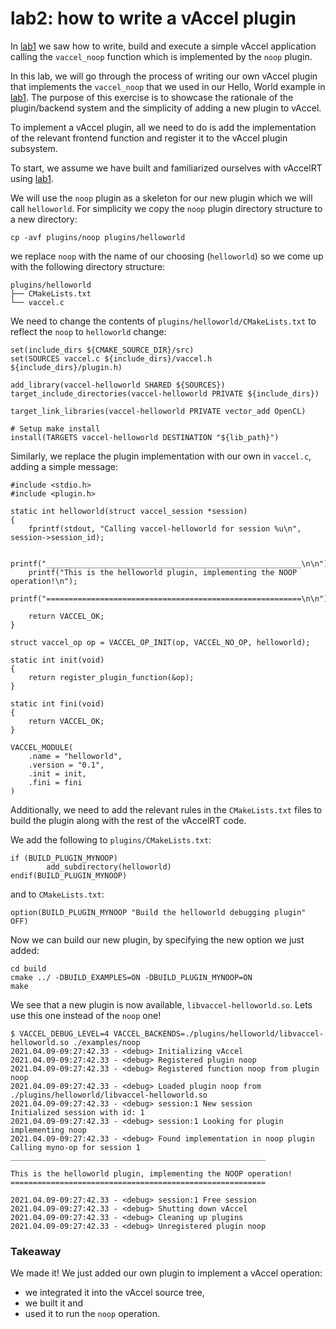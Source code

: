# lab2: how to write a vAccel plugin

In [lab1](https://github.com/nubificus/vaccel-tutorials/blob/main/lab1/README.md)
we saw how to write, build and execute a simple vAccel application calling the
`vaccel_noop` function which is implemented by the `noop` plugin.

In this lab, we will go through the process of writing our own vAccel plugin
that implements the `vaccel_noop` that we used in our Hello, World example in
[lab1](https://github.com/nubificus/vaccel-tutorials/blob/main/lab1/README.md).
The purpose of this exercise is to showcase the rationale of the plugin/backend
system and the simplicity of adding a new plugin to vAccel.

To implement a vAccel plugin, all we need to do is add the implementation of
the relevant frontend function and register it to the vAccel plugin subsystem.

To start, we assume we have built and familiarized ourselves with vAccelRT
using
[lab1](https://github.com/nubificus/vaccel-tutorials/blob/main/lab1/README.md).


We will use the `noop` plugin as a skeleton for our new plugin which we will
call `helloworld`. For simplicity we copy the `noop` plugin directory structure
to a new directory:

```
cp -avf plugins/noop plugins/helloworld
```

we replace `noop` with the name of our choosing (`helloworld`) so we come up with
the following directory structure:

```
plugins/helloworld
├── CMakeLists.txt
└── vaccel.c
```

We need to change the contents of `plugins/helloworld/CMakeLists.txt` to reflect
the `noop` to `helloworld` change:

```
set(include_dirs ${CMAKE_SOURCE_DIR}/src)
set(SOURCES vaccel.c ${include_dirs}/vaccel.h ${include_dirs}/plugin.h)

add_library(vaccel-helloworld SHARED ${SOURCES})
target_include_directories(vaccel-helloworld PRIVATE ${include_dirs})

target_link_libraries(vaccel-helloworld PRIVATE vector_add OpenCL)

# Setup make install
install(TARGETS vaccel-helloworld DESTINATION "${lib_path}")
```

Similarly, we replace the plugin implementation with our own in `vaccel.c`,
adding a simple message:

```
#include <stdio.h>
#include <plugin.h>

static int helloworld(struct vaccel_session *session)
{
	fprintf(stdout, "Calling vaccel-helloworld for session %u\n", session->session_id);

	printf("_________________________________________________________\n\n");
	printf("This is the helloworld plugin, implementing the NOOP operation!\n");
	printf("=========================================================\n\n");

	return VACCEL_OK;
}

struct vaccel_op op = VACCEL_OP_INIT(op, VACCEL_NO_OP, helloworld);

static int init(void)
{
	return register_plugin_function(&op);
}

static int fini(void)
{
	return VACCEL_OK;
}

VACCEL_MODULE(
	.name = "helloworld",
	.version = "0.1",
	.init = init,
	.fini = fini
)
```

Additionally, we need to add the relevant rules in the `CMakeLists.txt` files
to build the plugin along with the rest of the vAccelRT code.

We add the following to `plugins/CMakeLists.txt`:

```
if (BUILD_PLUGIN_MYNOOP)
        add_subdirectory(helloworld)
endif(BUILD_PLUGIN_MYNOOP)
```

and to `CMakeLists.txt`:

```
option(BUILD_PLUGIN_MYNOOP "Build the helloworld debugging plugin" OFF)
```

Now we can build our new plugin, by specifying the new option we just added:

```
cd build
cmake ../ -DBUILD_EXAMPLES=ON -DBUILD_PLUGIN_MYNOOP=ON
make
```

We see that a new plugin is now available, `libvaccel-helloworld.so`. Lets use this
one instead of the `noop` one!

```
$ VACCEL_DEBUG_LEVEL=4 VACCEL_BACKENDS=./plugins/helloworld/libvaccel-helloworld.so ./examples/noop
2021.04.09-09:27:42.33 - <debug> Initializing vAccel
2021.04.09-09:27:42.33 - <debug> Registered plugin noop
2021.04.09-09:27:42.33 - <debug> Registered function noop from plugin noop
2021.04.09-09:27:42.33 - <debug> Loaded plugin noop from ./plugins/helloworld/libvaccel-helloworld.so
2021.04.09-09:27:42.33 - <debug> session:1 New session
Initialized session with id: 1
2021.04.09-09:27:42.33 - <debug> session:1 Looking for plugin implementing noop
2021.04.09-09:27:42.33 - <debug> Found implementation in noop plugin
Calling myno-op for session 1
_________________________________________________________

This is the helloworld plugin, implementing the NOOP operation!
=========================================================

2021.04.09-09:27:42.33 - <debug> session:1 Free session
2021.04.09-09:27:42.33 - <debug> Shutting down vAccel
2021.04.09-09:27:42.33 - <debug> Cleaning up plugins
2021.04.09-09:27:42.33 - <debug> Unregistered plugin noop
```

### Takeaway

We made it! We just added our own plugin to implement a vAccel operation: 
- we integrated it into the vAccel source tree, 
- we built it and 
- used it to run the `noop` operation.
